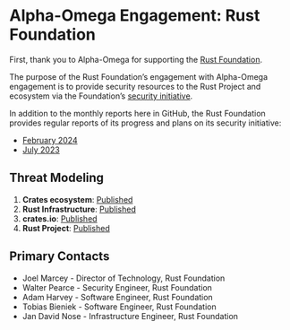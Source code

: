 # Alpha-Omega Engagement: Rust Foundation 

First, thank you to Alpha-Omega for supporting the [Rust Foundation](https://rustfoundation.org).

The purpose of the Rust Foundation’s engagement with Alpha-Omega engagement is to provide security resources to the Rust Project and ecosystem via the Foundation’s [security initiative](https://foundation.rust-lang.org/news/2022-09-13-rust-foundation-establishes-security-team/).

In addition to the monthly reports here in GitHub, the Rust Foundation provides regular reports of its progress and plans on its security initiative:

* [February 2024](https://foundation.rust-lang.org/news/second-security-initiative-report-details-rust-security-advancements/)
* [July 2023](https://foundation.rust-lang.org/news/new-rust-foundation-report-details-security-initiative-progress/)

## Threat Modeling

1. **Crates ecosystem**: [Published](https://drive.google.com/file/d/1YxpJ0W5eqat2Y3ZfbdwKm_AoNhX3hIj_/)
2. **Rust Infrastructure**: [Published](https://docs.google.com/document/d/10Qlf8lk7VbpWhA0wHqJj4syYuUVr8rkGVM-k2qkb0QE/)
3. **crates.io**: [Published](https://docs.google.com/document/d/1krEL8zccid44ojS2vqxH4HRCD-bPzC7tLfcDhc5QekI/)
4. **Rust Project**: [Published](https://docs.google.com/document/d/1kpUUYekiiZRARk_EDQ7merBLmwp301yCE28MkQH-x8k/)

## Primary Contacts

* Joel Marcey - Director of Technology, Rust Foundation
* Walter Pearce - Security Engineer, Rust Foundation
* Adam Harvey - Software Engineer, Rust Foundation
* Tobias Bieniek - Software Engineer, Rust Foundation
* Jan David Nose - Infrastructure Engineer, Rust Foundation
